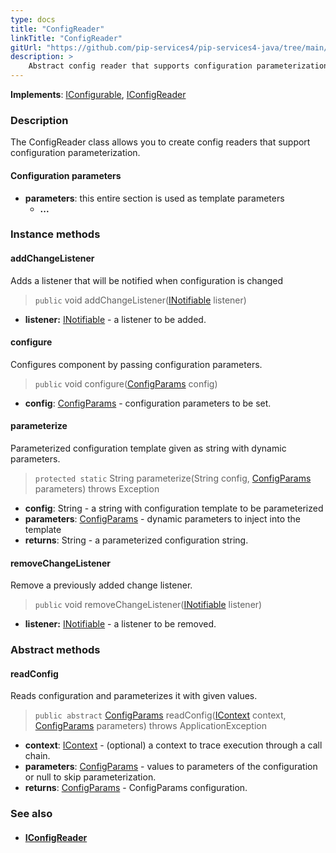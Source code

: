 ```yaml
---
type: docs
title: "ConfigReader"
linkTitle: "ConfigReader"
gitUrl: "https://github.com/pip-services4/pip-services4-java/tree/main/pip-services4-config-java"
description: >
    Abstract config reader that supports configuration parameterization.
---
```


**Implements**: [IConfigurable](../../../components/config/iconfigurable), [IConfigReader](../iconfig_reader)

### Description

The ConfigReader class allows you to create config readers that support configuration parameterization.

#### Configuration parameters
- **parameters**: this entire section is used as template parameters
    - **...**


### Instance methods

#### addChangeListener
Adds a listener that will be notified when configuration is changed

> `public` void addChangeListener([INotifiable](../../../components/exec/inotifiable) listener)

- **listener:** [INotifiable](../../../components/exec/inotifiable) - a listener to be added.

#### configure
Configures component by passing configuration parameters.

> `public` void configure([ConfigParams](../../../components/config/config_params) config)

- **config**: [ConfigParams](../../../components/config/config_params) - configuration parameters to be set.


#### parameterize
Parameterized configuration template given as string with dynamic parameters.

> `protected static` String parameterize(String config, [ConfigParams](../../../components/config/config_params) parameters) throws Exception

- **config**: String - a string with configuration template to be parameterized
- **parameters**: [ConfigParams](../../../components/config/config_params) - dynamic parameters to inject into the template
- **returns**: String - a parameterized configuration string.


#### removeChangeListener
Remove a previously added change listener.

> `public` void removeChangeListener([INotifiable](../../../components/exec/inotifiable) listener)

- **listener:** [INotifiable](../../../components/exec/inotifiable) - a listener to be removed.

### Abstract methods

#### readConfig
Reads configuration and parameterizes it with given values.

> `public abstract` [ConfigParams](../../../components/config/config_params) readConfig([IContext](../../../components/context/icontext) context, [ConfigParams](../../../components/config/config_params) parameters) throws ApplicationException

- **context**: [IContext](../../../components/context/icontext) - (optional) a context to trace execution through a call chain.
- **parameters**: [ConfigParams](../../../components/config/config_params) - values to parameters of the configuration or null to skip parameterization.
- **returns**: [ConfigParams](../../../components/config/config_params) - ConfigParams configuration.



### See also
- #### [IConfigReader](../iconfig_reader)
